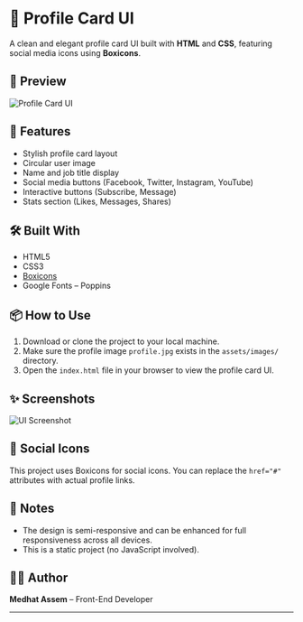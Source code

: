 # 👤 Profile Card UI

A clean and elegant profile card UI built with **HTML** and **CSS**, featuring social media icons using **Boxicons**.

## 📸 Preview

![Profile Card UI](https://github.com/user-attachments/assets/8a5c0ddb-5b9b-4f7f-8f7c-ba4dec2b6755)

## 🚀 Features

- Stylish profile card layout
- Circular user image
- Name and job title display
- Social media buttons (Facebook, Twitter, Instagram, YouTube)
- Interactive buttons (Subscribe, Message)
- Stats section (Likes, Messages, Shares)

## 🛠️ Built With

- HTML5
- CSS3
- [Boxicons](https://boxicons.com/)
- Google Fonts – Poppins


## 📦 How to Use

1. Download or clone the project to your local machine.
2. Make sure the profile image `profile.jpg` exists in the `assets/images/` directory.
3. Open the `index.html` file in your browser to view the profile card UI.

## ✨ Screenshots

![UI Screenshot](https://via.placeholder.com/600x400?text=Profile+Card+UI+Preview)

## 🔗 Social Icons

This project uses Boxicons for social icons. You can replace the `href="#"` attributes with actual profile links.

## 📌 Notes

- The design is semi-responsive and can be enhanced for full responsiveness across all devices.
- This is a static project (no JavaScript involved).

## 🧑‍💻 Author

**Medhat Assem** – Front-End Developer

---

